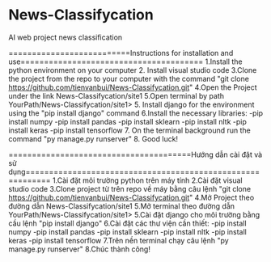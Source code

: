 # News-Classifycation
AI web project news classification


==========================Instructions for installation and use=======================================
1.Install the python environment on your computer
2. Install visual studio code
3.Clone the project from the repo to your computer with the command "git clone https://github.com/tienvanbui/News-Classifycation.git"
4.Open the Project under the link News-Classifycation/site1
5.Open terminal by path YourPath/News-Classifycation/site1>
5. Install django for the environment using the "pip install django" command
6.Install the necessary libraries:
-pip install numpy
-pip install pandas
-pip install sklearn
-pip install nltk
-pip install keras
-pip install tensorflow
7. On the terminal background run the command "py manage.py runserver"
8. Good luck!



=======================================Hướng dẫn cài đặt và sử dụng===========================================================
1.Cài đặt môi trường python trên máy tính
2.Cài đặt visual studio code 
3.Clone project từ trên repo về máy bằng câu lệnh "git clone https://github.com/tienvanbui/News-Classifycation.git"
4.Mở Project theo đường dẫn News-Classifycation/site1
5.Mở terminal theo đường dẫn YourPath/News-Classifycation/site1>
5.Cài đặt django cho môi trường bằng cầu lệnh "pip install django"
6.Cài đặt các thư viện cần thiết:
-pip install numpy
-pip install pandas
-pip install sklearn
-pip install nltk
-pip install keras
-pip install tensorflow
7.Trên nền terminal chạy câu lệnh "py manage.py runserver"
8.Chúc thành công!
